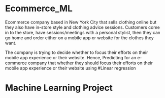 # Ecommerce_ML
Ecommerce company based in New York City that sells clothing online but they also have in-store style and clothing advice sessions. Customers come in to the store, have sessions/meetings with a personal stylist, then they can go home and order either on a mobile app or website for the clothes they want.

The company is trying to decide whether to focus their efforts on their mobile app experience or their website.
Hence, Predicting for an e-commerce company that whether they should focus their efforts on their mobile app experience or their website using #Linear regression
 # Machine Learning Project

